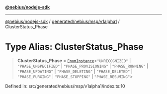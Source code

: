 [**@nebius/nodejs-sdk**](../../../../../README.md)

***

[@nebius/nodejs-sdk](../../../../../README.md) / [generated/nebius/msp/v1alpha1](../README.md) / ClusterStatus\_Phase

# Type Alias: ClusterStatus\_Phase

> **ClusterStatus\_Phase** = [`EnumInstance`](../../../../../runtime/protos/enum/type-aliases/EnumInstance.md)\<`"UNRECOGNIZED"` \| `"PHASE_UNSPECIFIED"` \| `"PHASE_PROVISIONING"` \| `"PHASE_RUNNING"` \| `"PHASE_UPDATING"` \| `"PHASE_DELETING"` \| `"PHASE_DELETED"` \| `"PHASE_PURGING"` \| `"PHASE_STOPPING"` \| `"PHASE_RESUMING"`\>

Defined in: src/generated/nebius/msp/v1alpha1/index.ts:10
